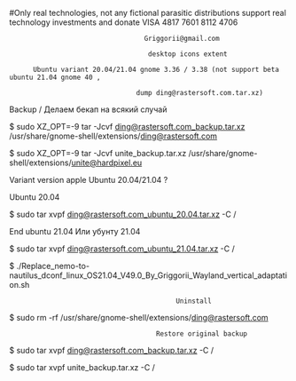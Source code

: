 #Only real technologies, not any fictional parasitic distributions support real technology investments and donate VISA 4817 7601 8112 4706

                                      Griggorii@gmail.com
                                             
                                       desktop icons extent
                                              
          Ubuntu variant 20.04/21.04 gnome 3.36 / 3.38 (not support beta ubuntu 21.04 gnome 40 ,  

                                    dump ding@rastersoft.com.tar.xz)

Backup / Делаем бекап на всякий случай
                                              
$ sudo XZ_OPT=-9 tar -Jcvf ding@rastersoft.com_backup.tar.xz /usr/share/gnome-shell/extensions/ding@rastersoft.com

$ sudo XZ_OPT=-9 tar -Jcvf unite_backup.tar.xz /usr/share/gnome-shell/extensions/unite@hardpixel.eu

Variant version apple Ubuntu 20.04/21.04 ?

Ubuntu 20.04

$ sudo tar xvpf ding@rastersoft.com_ubuntu_20.04.tar.xz -C /

End ubuntu 21.04 Или убунту 21.04

$ sudo tar xvpf ding@rastersoft.com_ubuntu_21.04.tar.xz -C /

$ ./Replace_nemo-to-nautilus_dconf_linux_OS21.04_V49.0_By_Griggorii_Wayland_vertical_adaptation.sh


                                              Uninstall 
                                              
$ sudo rm -rf /usr/share/gnome-shell/extensions/ding@rastersoft.com

                                         Restore original backup

$ sudo tar xvpf ding@rastersoft.com_backup.tar.xz -C /

$ sudo tar xvpf unite_backup.tar.xz -C /
